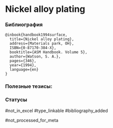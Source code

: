 # Nickel alloy plating

### Библиография
```
@inbook{handbook1994surface,
  title={Nickel alloy plating},
  address={Materials park, OH},
  ISBN={0-87170-384-X},
  booktitle={ASM Handbook. Volume 5},
  author={Watson, S. A.},
  pages={346},
  year={1994},
  language={en}
}
```

### Полезные тезисы:

### Статусы
#not_in_excel 
#type_linkable 
#bibliography_added

#not_processed_for_meta

